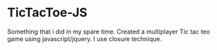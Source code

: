 TicTacToe-JS
============

Something that i did in my spare time. Created a multiplayer Tic tac teo game using javascript/jquery. I use closure technique.